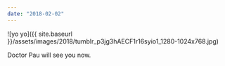 ```yaml
---
date: "2018-02-02"
---
```


![yo yo]({{ site.baseurl }}/assets/images/2018/tumblr_p3jg3hAECF1r16syio1_1280-1024x768.jpg)

Doctor Pau will see you now.
